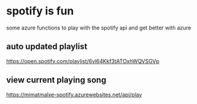 # spotify is fun
 some azure functions to play with the spotify api and get better with azure

## auto updated playlist
  https://open.spotify.com/playlist/6vl64Kkf3tATOxhWQVSGVp

## view current playing song
  https://mimatmalxe-spotify.azurewebsites.net/api/play

